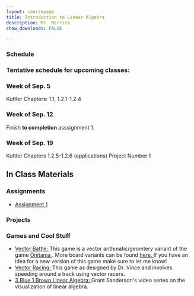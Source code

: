 ```yaml
---
layout: coursepage
title: Introduction to Linear Algebra
description: Mr. Merrick 
show_downloads: FALSE

---
```

### Schedule
### Tentative schedule for upcoming classes:

### Week of Sep. 5
Kuttler Chapters: 1.1, 1.2.1-1.2.4

### Week of Sep. 12
Finish **to completion** asssignment 1. 

### Week of Sep. 19 
Kuttler Chapters 1.2.5-1.2.6 (applications) 
Project Number 1

## In Class Materials 
### Assignments
* <a href="https://merrickmath.github.io/MerrickMath.github.io-LinearAlgebra/Activities/Assignments/Assignment1.pdf"> Assignment 1 </a> 
<!--- 
* <a href="https://merrickmath.github.io/MerrickMath.github.io-LinearAlgebra/Activities/Assignments/Assignment1.pdf"> Assignment 2 </a> 
* <a href="https://merrickmath.github.io/MerrickMath.github.io-LinearAlgebra/Activities/Assignments/Assignment2.pdf"> Assignment 3 </a> 
* <a href="https://merrickmath.github.io/MerrickMath.github.io-LinearAlgebra/Activities/Assignments/Assignment4.pdf"> Assignment 4 </a> 
* <a href="https://merrickmath.github.io/MerrickMath.github.io-LinearAlgebra/Activities/Assignments/Assignment4.pdf"> Assignment 5 </a> 
* <a href="https://merrickmath.github.io/MerrickMath.github.io-LinearAlgebra/Activities/Assignments/Assignment4.pdf"> Assignment 6 </a> 
* <a href="https://merrickmath.github.io/MerrickMath.github.io-LinearAlgebra/Activities/Assignments/Assignment4.pdf"> Assignment 7 </a> 
---> 

### Projects
<!--- 
* <a href="https://merrickmath.github.io/MerrickMath.github.io-LinearAlgebra/Activities/Projects/Project1.pdf"> Project 1 </a> 
* <a href="https://merrickmath.github.io/MerrickMath.github.io-LinearAlgebra/Activities/Projects/Project2.pdf"> Project 2 </a>  
* <a href="https://merrickmath.github.io/MerrickMath.github.io-LinearAlgebra/Activities/Projects/Project3.pdf"> Project 3 </a>  
* <a href="https://merrickmath.github.io/MerrickMath.github.io-LinearAlgebra/Activities/Projects/Project4.pdf"> Project 4 </a>  
* <a href="https://merrickmath.github.io/MerrickMath.github.io-LinearAlgebra/Activities/Projects/Project5.pdf"> Project 5 </a>
---> 

### Games and Cool Stuff
* <a href="https://merrickmath.github.io/MerrickMath.github.io-LinearAlgebra/Activities/Games/VectorWars.pdf">  Vector Battle: </a> This game is a vector arithmatic/geomtery variant of the game <a href="https://merrickmath.github.io/MerrickMath.github.io-LinearAlgebra/Activities/Games/OnitamaGame.pdf"> Onitama </a>. More board variants can be found <a href="https://merrickmath.github.io/MerrickMath.github.io-LinearAlgebra/Activities/Games/VectorBoardVariants.pdf"> here. </a> If you have an idea for a new version of this game make sure to let me know! 
* <a href="https://merrickmath.github.io/MerrickMath.github.io-LinearAlgebra/Activities/Games/VectorRacing.pdf">  Vector Racing: </a> This game as designed by Dr. Vince and involves speeding around a track using vector racers. 
* <a href="https://youtu.be/fNk_zzaMoSs"> 3 Blue 1 Brown Linear Algebra: </a> Grant Sanderson's video series on the visualization of linear algebra. 









  





